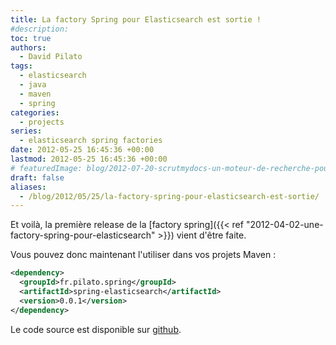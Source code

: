 ```yaml
---
title: La factory Spring pour Elasticsearch est sortie !
#description: 
toc: true
authors:
  - David Pilato
tags:
  - elasticsearch
  - java
  - maven
  - spring
categories:
  - projects
series:
  - elasticsearch spring factories
date: 2012-05-25 16:45:36 +00:00
lastmod: 2012-05-25 16:45:36 +00:00
# featuredImage: blog/2012-07-20-scrutmydocs-un-moteur-de-recherche-pour-documents/scrutmydocs.png
draft: false
aliases:
  - /blog/2012/05/25/la-factory-spring-pour-elasticsearch-est-sortie/
---
```


Et voilà, la première release de la [factory spring]({{< ref "2012-04-02-une-factory-spring-pour-elasticsearch" >}}) vient d'être faite.

<!-- more -->

Vous pouvez donc maintenant l'utiliser dans vos projets Maven :

```xml
<dependency>
  <groupId>fr.pilato.spring</groupId>
  <artifactId>spring-elasticsearch</artifactId>
  <version>0.0.1</version>
</dependency>
```

Le code source est disponible sur [github](https://github.com/dadoonet/spring-elasticsearch).
